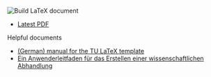 ![Build LaTeX document](https://github.com/RomanKosovnenko/master_thesis/workflows/Build%20LaTeX%20document/badge.svg?event=push)

* [Latest PDF](https://github.com/RomanKosovnenko/master_thesis/blob/review_builds/thesis.pdf)


Helpful documents
* [(German) manual for the TU LaTeX template](http://mirrors.ctan.org/macros/latex/contrib/tudscr/doc/tudscr.pdf)
* [Ein Anwenderleitfaden für das Erstellen einer wissenschaftlichen Abhandlung](http://mirrors.ctan.org/macros/latex/contrib/tudscr/doc/tutorials/treatise.pdf)

